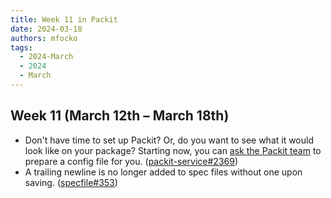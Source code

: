 ```yaml
---
title: Week 11 in Packit
date: 2024-03-18
authors: mfocko
tags:
  - 2024-March
  - 2024
  - March
---
```


## Week 11 (March 12th – March 18th)

- Don't have time to set up Packit? Or, do you want to see what it would look like on your package?
  Starting now, you can [ask the Packit team](https://github.com/packit/packit-service/issues/new?assignees=&labels=onboarding&projects=&template=onboarding.yml&title=Onboard+%5Bmy+package%5D) to prepare a config file for you. ([packit-service#2369](https://github.com/packit/packit-service/pull/2369))
- A trailing newline is no longer added to spec files without one upon saving. ([specfile#353](https://github.com/packit/specfile/pull/353))
